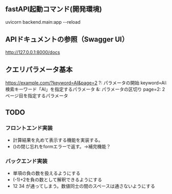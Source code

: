 
## fastAPI起動コマンド(開発環境)

uvicorn backend.main:app --reload

## APIドキュメントの参照（Swagger UI）

http://127.0.0.1:8000/docs


## クエリパラメータ基本

https://example.com/?keyword=AI&page=2
?: パラメータの開始
keyword=AI: 検索キーワード「AI」を指定するパラメータ
&: パラメータの区切り
page=2: 2ページ目を指定するパラメータ


## TODO
### フロントエンド実装
- 計算結果を丸めて表示する機能を実装する。
- ()の閉じ忘れをformエラーで返す。→補完機能？


### バックエンド実装
- 単項の負の数を扱えるようにする
- (-1)+2を負の数として解釈できるようにする
- 12 34 が通ってしまう。数値同士の間のスペースは通さないようにする
